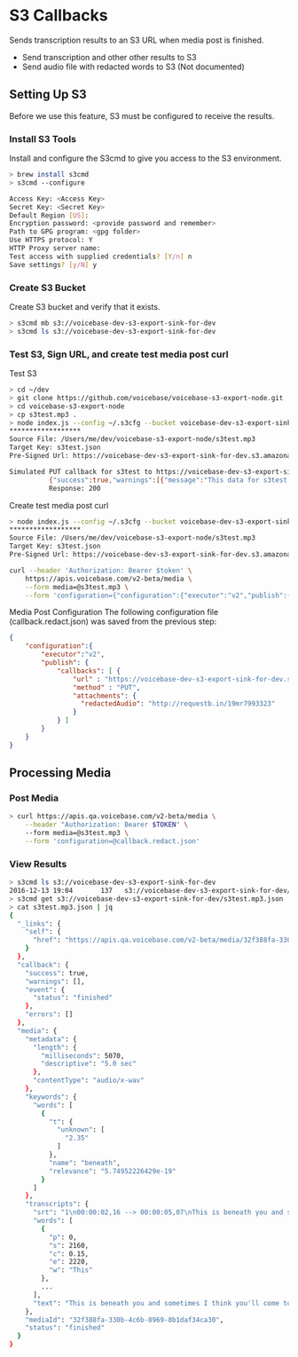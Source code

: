 # S3 Callbacks
Sends transcription results to an S3 URL when media post is finished. 

* Send transcription and other other results to S3
* Send audio file with redacted words to S3 (Not documented)

## Setting Up S3
Before we use this feature, S3 must be configured to receive the results.

### Install S3 Tools 
Install and configure the S3cmd to give you access to the S3 environment.
```bash
> brew install s3cmd
> s3cmd --configure 

Access Key: <Access Key>
Secret Key: <Secret Key>
Default Region [US]: 
Encryption password: <provide password and remember>
Path to GPG program: <gpg folder>
Use HTTPS protocol: Y
HTTP Proxy server name: 
Test access with supplied credentials? [Y/n] n
Save settings? [y/N] y
```

### Create S3 Bucket
Create S3 bucket and verify that it exists.
```bash
> s3cmd mb s3://voicebase-dev-s3-export-sink-for-dev 
> s3cmd ls s3://voicebase-dev-s3-export-sink-for-dev
```

### Test S3, Sign URL, and create test media post curl

Test S3
```bash
> cd ~/dev
> git clone https://github.com/voicebase/voicebase-s3-export-node.git
> cd voicebase-s3-export-node
> cp s3test.mp3 .
> node index.js --config ~/.s3cfg --bucket voicebase-dev-s3-export-sink-for-dev --region us-east-1 --verbose --simulate ~/dev/voicebase-s3-export-node/s3test.mp3
******************
Source File: /Users/me/dev/voicebase-s3-export-node/s3test.mp3
Target Key: s3test.json
Pre-Signed Url: https://voicebase-dev-s3-export-sink-for-dev.s3.amazonaws.com/s3test.json?AWSAccessKeyId=AKIAJM42DSXOTO53WC6Q&Content-Type=application%2Fjson&Expires=1481659471&Signature=JEk%2FVeKJC0iTjbkvicTsdQaIHWE%3D

Simulated PUT callback for s3test to https://voicebase-dev-s3-export-sink-for-dev.s3.amazonaws.com/s3test.json?AWSAccessKeyId=AKIAJM42DSXOTO53WC6Q&Content-Type=application%2Fjson&Expires=1481659471&Signature=JEk%2FVeKJC0iTjbkvicTsdQaIHWE%3D:
          {"success":true,"warnings":[{"message":"This data for s3test is simulated, and not real."}],"callback":{"status":"simulated"},"media":{}}
          Response: 200
```

Create test media post curl
```bash
> node index.js --config ~/.s3cfg --bucket voicebase-dev-s3-export-sink-for-dev --region us-east-1 --verbose --dry-run ~/dev/voicebase-s3-export-node/s3test.mp3
******************
Source File: /Users/me/dev/voicebase-s3-export-node/s3test.mp3
Target Key: s3test.json
Pre-Signed Url: https://voicebase-dev-s3-export-sink-for-dev.s3.amazonaws.com/s3test.json?AWSAccessKeyId=AKIAJM42DSXOTO53WC6Q&Content-Type=application%2Fjson&Expires=1481659940&Signature=3aAsNXHJVdsFPSmSYJvjbES7hIM%3D

curl --header 'Authorization: Bearer $token' \
    https://apis.voicebase.com/v2-beta/media \
    --form media=@s3test.mp3 \
    --form 'configuration={"configuration":{"executor":"v2","publish":{"callbacks":[{"method":"PUT","url":"https://voicebase-dev-s3-export-sink-for-dev.s3.amazonaws.com/s3test.mp3.json?AWSAccessKeyId=AKIAJM42DSXOTO53WC6Q&Content-Type=application%2Fjson&Expires=1481659940&Signature=3aAsNXHJVdsFPSmSYJvjbES7hIM%3D","include":["transcripts","keywords","topics","metadata"]}]}}}'
```

Media Post Configuration
The following configuration file (callback.redact.json) was saved from the previous step:
```json
{
    "configuration":{
        "executor":"v2",
        "publish": {
            "callbacks": [ {
                "url" : "https://voicebase-dev-s3-export-sink-for-dev.s3.amazonaws.com/s3test.json?AWSAccessKeyId=AKIAJM42DSXOTO53WC6Q&Content-Type=application%2Fjson&Expires=1481588861&Signature=swJ%2FnY4qXxjqO5ST9nIeaADQWFQ%3D",
                "method" : "PUT",
                "attachments": {
                  "redactedAudio": "http://requestb.in/19mr7993323"
                }
            } ]
        }
    }
}
```

## Processing Media
### Post Media
```bash
> curl https://apis.qa.voicebase.com/v2-beta/media \
    --header "Authorization: Bearer $TOKEN" \ 
    --form media=@s3test.mp3 \
    --form 'configuration=@callback.redact.json'
```

### View Results
```bash
> s3cmd ls s3://voicebase-dev-s3-export-sink-for-dev
2016-12-13 19:04       137   s3://voicebase-dev-s3-export-sink-for-dev/s3test.mp3.json
> s3cmd get s3://voicebase-dev-s3-export-sink-for-dev/s3test.mp3.json
> cat s3test.mp3.json | jq
{
  "_links": {
    "self": {
      "href": "https://apis.qa.voicebase.com/v2-beta/media/32f388fa-330b-4c6b-8969-8b1daf34ca30"
    }
  },
  "callback": {
    "success": true,
    "warnings": [],
    "event": {
      "status": "finished"
    },
    "errors": []
  },
  "media": {
    "metadata": {
      "length": {
        "milliseconds": 5070,
        "descriptive": "5.0 sec"
      },
      "contentType": "audio/x-wav"
    },
    "keywords": {
      "words": [
        {
          "t": {
            "unknown": [
              "2.35"
            ]
          },
          "name": "beneath",
          "relevance": "5.74952226429e-19"
        }
      ]
    },
    "transcripts": {
      "srt": "1\n00:00:02,16 --> 00:00:05,07\nThis is beneath you and sometimes\nI think you'll come to an end.\n\n",
      "words": [
        {
          "p": 0,
          "s": 2160,
          "c": 0.15,
          "e": 2220,
          "w": "This"
        },
        ...
      ],
      "text": "This is beneath you and sometimes I think you'll come to an end. "
    },
    "mediaId": "32f388fa-330b-4c6b-8969-8b1daf34ca30",
    "status": "finished"
  }
}
```
